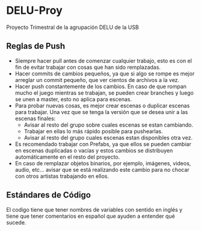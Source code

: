 
# DELU-Proy

Proyecto Trimestral de la agrupación DELU de la USB

## Reglas de Push

* Siempre hacer pull antes de comenzar cualquier trabajo, esto es con el fin de evitar trabajar con cosas que han sido remplazadas.
* Hacer commits de cambios pequeños, ya que si algo se rompe es mejor arreglar un commit pequeño, que ver cientos de archivos a la vez. 
* Hacer push constantemente de los cambios. En caso de que rompan mucho el juego mientras se trabajan, se pueden crear branches y luego se unen a master, esto no aplica para escenas.
* Para probar nuevas cosas, es mejor crear escenas o duplicar escenas para trabajar. Una vez que se tenga la versión que se desea unir a las escenas finales:
  * Avisar al resto del grupo sobre cuales escenas se estan cambiando.
  * Trabajar en ellas lo más rápido posible para pushearlas.
  * Avisar al resto del grupo cuales escenas estan disponibles otra vez.
* Es recomendado trabajar con Prefabs, ya que ellos se pueden cambiar en escenas duplicadas o vacías y estos cambios se distribuyen automáticamente en el resto del proyecto.
* En caso de remplazar objetos binarios, por ejemplo, imágenes, videos, audio, etc... avisar que se está realizando este cambio para no chocar con otros artistas trabajando en ellos.

## Estándares de Código
El codigo tiene que tener nombres de variables con sentido en inglés y tiene que tener comentarios en español que ayuden a entender qué sucede.
